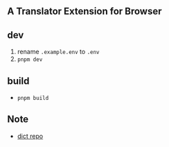 ## A Translator Extension for Browser

## dev

1. rename `.example.env` to `.env`
2. `pnpm dev`

## build

- `pnpm build`

## Note

- [dict repo](https://github.com/heng1025/en2zh)

